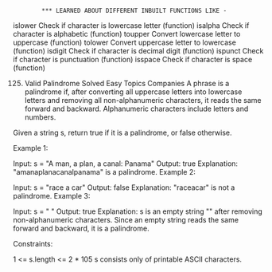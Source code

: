             *** LEARNED ABOUT DIFFERENT INBUILT FUNCTIONS LIKE -
islower	Check if character is lowercase letter (function)
isalpha	Check if character is alphabetic (function)
toupper	Convert lowercase letter to uppercase (function)
tolower	Convert uppercase letter to lowercase (function) 
isdigit	Check if character is decimal digit (function)
ispunct	Check if character is punctuation (function)
isspace	Check if character is space (function)



125. Valid Palindrome
Solved
Easy
Topics
Companies
A phrase is a palindrome if, after converting all uppercase letters into lowercase letters and removing all non-alphanumeric characters, it reads the same forward and backward. Alphanumeric characters include letters and numbers.

Given a string s, return true if it is a palindrome, or false otherwise.

 

Example 1:

Input: s = "A man, a plan, a canal: Panama"
Output: true
Explanation: "amanaplanacanalpanama" is a palindrome.
Example 2:

Input: s = "race a car"
Output: false
Explanation: "raceacar" is not a palindrome.
Example 3:

Input: s = " "
Output: true
Explanation: s is an empty string "" after removing non-alphanumeric characters.
Since an empty string reads the same forward and backward, it is a palindrome.
 

Constraints:

1 <= s.length <= 2 * 105
s consists only of printable ASCII characters.
